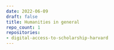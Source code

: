 ```yaml
---
date: 2022-06-09
draft: false
title: Humanities in general
repo_count: 1
repositories:
- digital-access-to-scholarship-harvard
---
```




